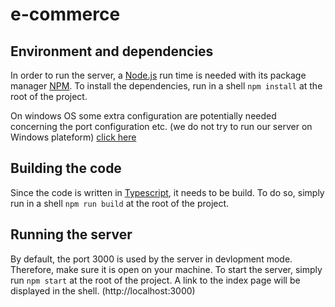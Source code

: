 # e-commerce

## Environment and dependencies

In order to run the server, a [Node.js](https://nodejs.org/) run time is needed with its package manager [NPM](https://www.npmjs.com/).
To install the dependencies, run in a shell `npm install` at the root of the project.

On windows OS some extra configuration are potentially needed concerning the port configuration etc. (we do not try to run our server on Windows plateform)
[click here](https://coderwall.com/p/mbov6w/running-nodejs-and-express-on-windows)

## Building the code

Since the code is written in [Typescript](https://www.typescriptlang.org/), it needs to be build. To do so, simply run in a shell `npm run build` at the root of the project.

## Running the server

By default, the port 3000 is used by the server in devlopment mode. Therefore, make sure it is open on your machine.
To start the server, simply run `npm start` at the root of the project.
A link to the index page will be displayed in the shell. (http://localhost:3000)
